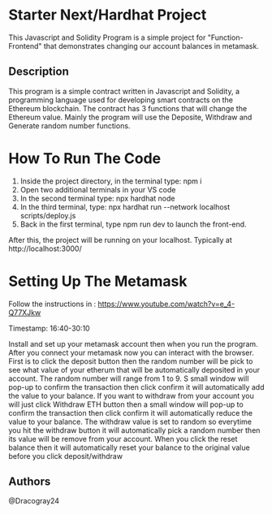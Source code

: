 # Starter Next/Hardhat Project

This Javascript and Solidity Program is a simple project for "Function-Frontend" that demonstrates changing our account balances in metamask. 


## Description
This program is a simple contract written in Javascript and Solidity, a programming language used for developing smart contracts on the Ethereum blockchain. The contract has 3 functions that will change the Ethereum value. Mainly the program will use the Deposite, Withdraw and Generate random number functions.

# How To Run The Code
1. Inside the project directory, in the terminal type: npm i
2. Open two additional terminals in your VS code
3. In the second terminal type: npx hardhat node
4. In the third terminal, type: npx hardhat run --network localhost scripts/deploy.js
5. Back in the first terminal, type npm run dev to launch the front-end.

After this, the project will be running on your localhost. 
Typically at http://localhost:3000/

# Setting Up The Metamask
Follow the instructions in :
https://www.youtube.com/watch?v=e_4-Q77XJkw

Timestamp:
16:40-30:10

Install and set up your metamask account then when you run the program. After you connect your metamask now you can interact with the browser. First is to click the deposit button then the random number will be pick to see what value of your etherum that will be automatically deposited in your account. The random number will range from 1 to 9. S small window will pop-up to confirm the transaction then click confirm it will automatically add the value to your balance. If you want to withdraw from your account you will just click Withdraw ETH button then a small window will pop-up to confirm the transaction then click confirm it will automatically reduce the value to your balance. The withdraw value is set to random so everytime you hit the withdraw button it will automatically pick a random number then its value will be remove from your account. When you click the reset balance then it will automatically reset your balance to the original value before you click deposit/withdraw 



## Authors
@Dracogray24
